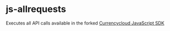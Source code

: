 # js-allrequests
Executes all API calls available in the forked [Currencycloud JavaScript SDK][sdk]

[sdk]: https://github.com/addario-org/currencycloud-js-client
